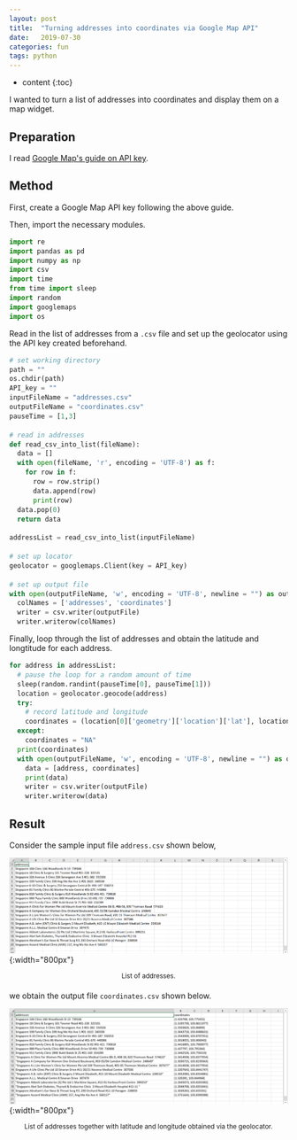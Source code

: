 ```yaml
---
layout: post
title:  "Turning addresses into coordinates via Google Map API"
date:   2019-07-30
categories: fun
tags: python
---
```


* content
{:toc}

I wanted to turn a list of addresses into coordinates and display them on a map widget.



## Preparation

I read [Google Map's guide on API key](https://developers.google.com/maps/documentation/embed/get-api-key).

## Method
First, create a Google Map API key following the above guide.

Then, import the necessary modules.
```python
import re
import pandas as pd
import numpy as np
import csv
import time
from time import sleep
import random
import googlemaps
import os
```
Read in the list of addresses from a `.csv` file and set up the geolocator using the API key created beforehand.
```python
# set working directory
path = ""
os.chdir(path)
API_key = ""
inputFileName = "addresses.csv"
outputFileName = "coordinates.csv"
pauseTime = [1,3]

# read in addresses
def read_csv_into_list(fileName):
  data = []
  with open(fileName, 'r', encoding = 'UTF-8') as f:
    for row in f:
      row = row.strip()
      data.append(row)
      print(row)
  data.pop(0)
  return data

addressList = read_csv_into_list(inputFileName)

# set up locator
geolocator = googlemaps.Client(key = API_key)

# set up output file
with open(outputFileName, 'w', encoding = 'UTF-8', newline = "") as outputFile:
  colNames = ['addresses', 'coordinates']
  writer = csv.writer(outputFile)
  writer.writerow(colNames)
```
Finally, loop through the list of addresses and obtain the latitude and longtitude for each address.
```python
for address in addressList:
  # pause the loop for a random amount of time
  sleep(random.randint(pauseTime[0], pauseTime[1]))
  location = geolocator.geocode(address)
  try:
    # record latitude and longitude
    coordinates = (location[0]['geometry']['location']['lat'], location[0]['geometry']['location']['lng'])
  except:
    coordinates = "NA"
  print(coordinates)
  with open(outputFileName, 'w', encoding = 'UTF-8', newline = "") as outputFile:
    data = [address, coordinates]
    print(data)
    writer = csv.writer(outputFile)
    writer.writerow(data)
```

## Result

Consider the sample input file `address.csv` shown below, 

![](/images/addresses.png){:width="800px"}
<div align="center">
<sup>List of addresses.</sup>
</div>

we obtain the output file `coordinates.csv` shown below.

![](/images/coordinates.png){:width="800px"}
<div align="center">
<sup>List of addresses together with latitude and longitude obtained via the geolocator.</sup>
</div>